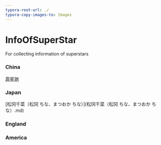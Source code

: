 ```yaml
---
typora-root-url: ./
typora-copy-images-to: Images
---
```


# InfoOfSuperStar
For collecting information of superstars 

### China

[周星驰](周星驰.md)





### Japan

[松冈千菜（松冈 ちな、まつおか ちな）](松冈千菜（松冈 ちな、まつおか ちな）.md)





### England



### America









